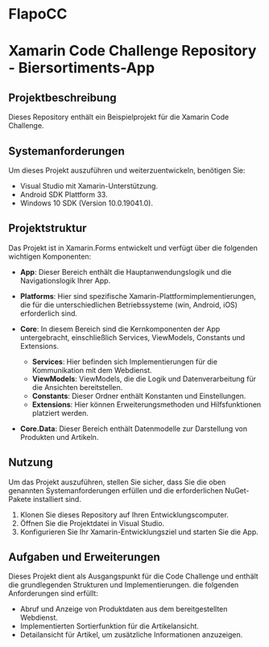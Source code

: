 # FlapoCC
# Xamarin Code Challenge Repository - Biersortiments-App

## Projektbeschreibung
Dieses Repository enthält ein Beispielprojekt für die Xamarin Code Challenge.

## Systemanforderungen

Um dieses Projekt auszuführen und weiterzuentwickeln, benötigen Sie:

- Visual Studio mit Xamarin-Unterstützung.
- Android SDK Plattform 33.
- Windows 10 SDK (Version 10.0.19041.0).

## Projektstruktur

Das Projekt ist in Xamarin.Forms entwickelt und verfügt über die folgenden wichtigen Komponenten:

- **App**: Dieser Bereich enthält die Hauptanwendungslogik und die Navigationslogik Ihrer App.

- **Platforms**: Hier sind spezifische Xamarin-Plattformimplementierungen, die für die unterschiedlichen Betriebssysteme (win, Android, iOS) erforderlich sind.

- **Core**: In diesem Bereich sind die Kernkomponenten der App untergebracht, einschließlich Services, ViewModels, Constants und Extensions.
  - **Services**: Hier befinden sich Implementierungen für die Kommunikation mit dem Webdienst.
  - **ViewModels**: ViewModels, die die Logik und Datenverarbeitung für die Ansichten bereitstellen.
  - **Constants**: Dieser Ordner enthält Konstanten und Einstellungen.
  - **Extensions**: Hier können Erweiterungsmethoden und Hilfsfunktionen platziert werden.

- **Core.Data**: Dieser Bereich enthält Datenmodelle zur Darstellung von Produkten und Artikeln.

## Nutzung

Um das Projekt auszuführen, stellen Sie sicher, dass Sie die oben genannten Systemanforderungen erfüllen und die erforderlichen NuGet-Pakete installiert sind.

1. Klonen Sie dieses Repository auf Ihren Entwicklungscomputer.
2. Öffnen Sie die Projektdatei in Visual Studio.
3. Konfigurieren Sie Ihr Xamarin-Entwicklungsziel und starten Sie die App.

## Aufgaben und Erweiterungen

Dieses Projekt dient als Ausgangspunkt für die Code Challenge und enthält die grundlegenden Strukturen und Implementierungen. die folgenden Anforderungen sind erfüllt:

- Abruf und Anzeige von Produktdaten aus dem bereitgestellten Webdienst.
- Implementierten Sortierfunktion für die Artikelansicht.
- Detailansicht für Artikel, um zusätzliche Informationen anzuzeigen.
